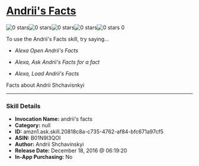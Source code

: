 # [Andrii's Facts](http://alexa.amazon.com/#skills/amzn1.ask.skill.20818c8a-c735-4762-af84-bfc671a97cf5)
![0 stars](../../images/ic_star_border_black_18dp_1x.png)![0 stars](../../images/ic_star_border_black_18dp_1x.png)![0 stars](../../images/ic_star_border_black_18dp_1x.png)![0 stars](../../images/ic_star_border_black_18dp_1x.png)![0 stars](../../images/ic_star_border_black_18dp_1x.png) 0

To use the Andrii's Facts skill, try saying...

* *Alexa Open Andrii's Facts*

* *Alexa, Ask Andrii's Facts for a fact*

* *Alexa, Load Andrii's Facts*

Facts about Andrii Shchavisnkyi

***

### Skill Details

* **Invocation Name:** andrii's facts
* **Category:** null
* **ID:** amzn1.ask.skill.20818c8a-c735-4762-af84-bfc671a97cf5
* **ASIN:** B01N9I3QOI
* **Author:** Andrii Shchavinskyi
* **Release Date:** December 18, 2016 @ 06:19:20
* **In-App Purchasing:** No
